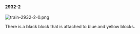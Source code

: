 #### 2932-2
![train-2932-2-0.png](https://github.com/lil-lab/nlvr/raw/master/nlvr/train/images/69/train-2932-2-0.png "train-2932-2-0.png")

There is a black block that is attached to blue and yellow blocks.